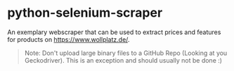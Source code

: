 # python-selenium-scraper

An exemplary webscraper that can be used to extract prices and features for products on https://www.wollplatz.de/.









>Note: Don't upload large binary files to a GitHub Repo (Looking at you Geckodriver). This is an exception and should usually not be done :)
